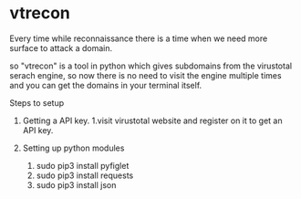 # vtrecon

Every time while reconnaissance there is a time when we need more surface to attack a domain.

so "vtrecon" is a tool in python which gives subdomains from the virustotal serach engine, so now there is no need to visit the engine multiple times and you can get the domains in your terminal itself.


Steps to setup
1. Getting a API key.
    1.visit virustotal website and register on it to get an API key.

2. Setting up python modules
   1. sudo pip3 install pyfiglet
   2. sudo pip3 install requests
   3. sudo pip3 install json
